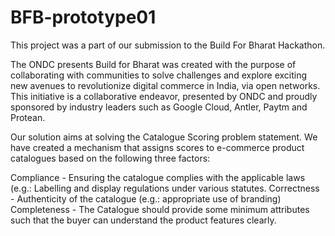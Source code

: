 # BFB-prototype01

This project was a part of our submission to the Build For Bharat Hackathon.

The ONDC presents Build for Bharat was created with the purpose of collaborating with communities to solve challenges and explore exciting new avenues to revolutionize digital commerce in India, via open networks. This initiative is a collaborative endeavor, presented by ONDC and proudly sponsored by industry leaders such as Google Cloud, Antler, Paytm and Protean.

Our solution aims at solving the Catalogue Scoring problem statement. We have created a mechanism that assigns scores to e-commerce product catalogues based on the following three factors:

Compliance - Ensuring the catalogue complies with the applicable laws (e.g.: Labelling and display regulations under various statutes.
Correctness - Authenticity of the catalogue (e.g.: appropriate use of branding)
Completeness - The Catalogue should provide some minimum attributes such that the buyer can understand the product features clearly.

